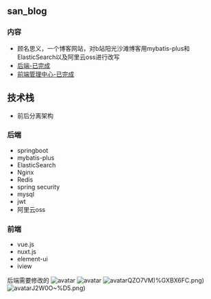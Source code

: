 ## san_blog
### 内容 
- 顾名思义，一个博客网站，对b站阳光沙滩博客用mybatis-plus和ElasticSearch以及阿里云oss进行改写
- [后端-已完成](https://github.com/sang666/ok_blog)
- [前端管理中心-已完成](https://github.com/sang666/blog-vue-admin)

## 技术栈
- 前后分离架构
### 后端
- springboot
- mybatis-plus
- ElasticSearch
- Nginx
- Redis
- spring security
- mysql
- jwt
- 阿里云oss

### 前端
- vue.js
- nuxt.js
- element-ui
- iview

后端需要修改的
![avatar](https://sang666.oss-cn-hangzhou.aliyuncs.com/img/O47RPJR2TWQWU[[CVXFM26E.png)
![avatar](https://sang666.oss-cn-hangzhou.aliyuncs.com/img/LVFYR$R$N9@_6C21KUTETQ2.png)
![avatar](https://sang666.oss-cn-hangzhou.aliyuncs.com/img/WD]9JQF)QZO7VM)%GXBX6FC.png)
![avatar](https://sang666.oss-cn-hangzhou.aliyuncs.com/img/6TCT%0G8APXSS)J2W0O~%D5.png)